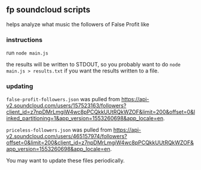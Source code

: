 ## fp soundcloud scripts

helps analyze what music the followers of False Profit like

### instructions

run `node main.js`

the results will be written to STDOUT, so you probably want to do `node main.js > results.txt` if you want the results written to a file.

### updating

`false-profit-followers.json` was pulled from
https://api-v2.soundcloud.com/users/157523163/followers?client_id=z7npDMrLmgiW4wc8pPCQkkUUtRQkWZOF&limit=200&offset=0&linked_partitioning=1&app_version=1553260698&app_locale=en.

`priceless-followers.json` was pulled from
https://api-v2.soundcloud.com/users/465157974/followers?offset=0&limit=200&client_id=z7npDMrLmgiW4wc8pPCQkkUUtRQkWZOF&app_version=1553260698&app_locale=en.


You may want to update these files periodically.
